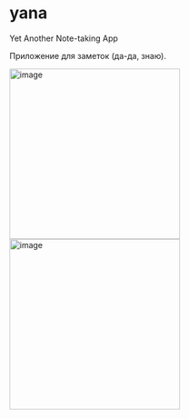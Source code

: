 # yana
Yet Another Note-taking App

Приложение для заметок (да-да, знаю).

<img width="300" alt="image" src="https://user-images.githubusercontent.com/106541573/171036489-13f51996-3e6d-4a49-b6be-795c2752e229.png">
<img width="300" alt="image" src="https://user-images.githubusercontent.com/106541573/171036290-2d2134fe-cbe0-4f0b-b7e7-0147a45e8676.png">
